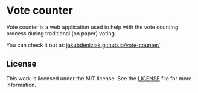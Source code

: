 # Vote counter

Vote counter is a web application used to help with the vote counting process during traditional (on paper) voting.

You can check it out at: [jakubdeniziak.github.io/vote-counter/](https://jakubdeniziak.github.io/vote-counter/)

## License

This work is licensed under the MIT license. See the [LICENSE](./LICENSE) file for more information.
